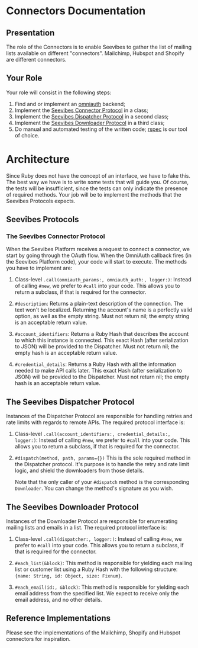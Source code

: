 # Connectors Documentation

## Presentation

The role of the Connectors is to enable Seevibes to gather the list of mailing lists available on different "connectors". Mailchimp, Hubspot and Shopify are different connectors.

## Your Role

Your role will consist in the following steps:

1. Find and or implement an [omniauth](https://github.com/intridea/omniauth/wiki) backend;
2. Implement the [Seevibes Connector Protocol](#the-seevibes-connector-protocol) in a class;
3. Implement the [Seevibes Dispatcher Protocol](#the-seevibes-dispatcher-protocol) in a second class;
4. Implement the [Seevibes Downloader Protocol](#the-seevibes-downloader-protocol) in a third class;
5. Do manual and automated testing of the written code; [rspec](http://rspec.info/) is our tool of choice.


# Architecture

Since Ruby does not have the concept of an interface, we have to fake this. The best way we have is to write some tests
that will guide you. Of course, the tests will be insufficient, since the tests can only indicate the presence of required
methods. Your job will be to implement the methods that the Seevibes Protocols expects.


## Seevibes Protocols


### The Seevibes Connector Protocol

When the Seevibes Platform receives a request to connect a connector, we start by going through the OAuth flow. When the
OmniAuth callback fires (in the Seevibes Platform code), your code will start to execute. The methods you have to implement
are:

1. Class-level `.call(omniauth_params:, omniauth_auth:, logger:)`:
    Instead of calling `#new`, we prefer to `#call` into your code.
    This allows you to return a subclass, if that is required for the connector.

2. `#description`:
    Returns a plain-text description of the connection. The text won't be localized.
    Returning the account's name is a perfectly valid option, as well as the empty string.
    Must not return nil; the empty string is an acceptable return value.

3. `#account_identifiers`:
    Returns a Ruby Hash that describes the account to which this instance is connected.
    This exact Hash (after serialization to JSON) will be provided to the Dispatcher.
    Must not return nil; the empty hash is an acceptable return value.

4. `#credential_details`:
    Returns a Ruby Hash with all the information needed to make API calls later.
    This exact Hash (after serialization to JSON) will be provided to the Dispatcher.
    Must not return nil; the empty hash is an acceptable return value.


## The Seevibes Dispatcher Protocol

Instances of the Dispatcher Protocol are responsible for handling retries and rate limits with regards to remote
APIs. The required protocol interface is:

1. Class-level `.call(account_identifiers:, credential_details:, logger:)`:
    Instead of calling `#new`, we prefer to `#call` into your code.
    This allows you to return a subclass, if that is required for the connector.

2. `#dispatch(method, path, params={})`
    This is the sole required method in the Dispatcher protocol. It's purpose is to handle the retry and rate limit
    logic, and shield the downloaders from those details.

    Note that the only caller of your `#dispatch` method is the corresponding `Downloader`. You can change the method's
    signature as you wish.


## The Seevibes Downloader Protocol

Instances of the Downloader Protocol are responsible for enumerating mailing lists and emails in a list. The required
protocol interface is:

1. Class-level `.call(dispatcher:, logger:)`:
    Instead of calling `#new`, we prefer to `#call` into your code.
    This allows you to return a subclass, if that is required for the connector.

2. `#each_list(&block)`:
    This method is responsible for yielding each mailing list or customer list using a Ruby Hash with the following
    structure: `{name: String, id: Object, size: Fixnum}`.

3. `#each_email(id:, &block)`:
    This method is responsible for yielding each email address from the specified list. We expect to receive only
    the email address, and no other details.


## Reference Implementations

Please see the implementations of the Mailchimp, Shopify and Hubspot connectors for inspiration.
